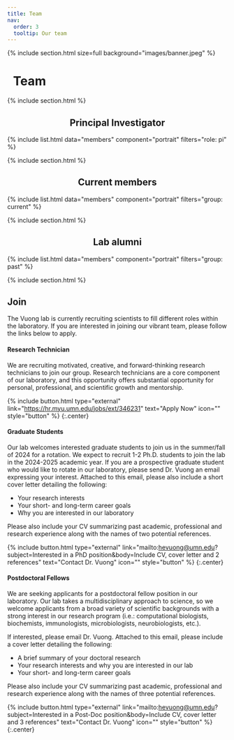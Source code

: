 ```yaml
---
title: Team
nav:
  order: 3
  tooltip: Our team
---
```

{% include section.html size=full background="images/banner.jpeg" %}
# <i class="fa-solid fa-users"></i>&nbsp;&nbsp;Team

{% include section.html %}

<h2 style="text-align: center;">Principal Investigator</h2> 

{%
  include list.html
  data="members"
  component="portrait"
  filters="role: pi"
%}

{% include section.html %}

<h2 style="text-align: center;">Current members</h2>

{%
  include list.html
  data="members"
  component="portrait"
  filters="group: current"
%}


{% include section.html %}

<h2 style="text-align: center;">Lab alumni</h2>

{%
  include list.html
  data="members"
  component="portrait"
  filters="group: past"
%}


{% include section.html %}

## Join

The Vuong lab is currently recruiting scientists to fill different roles within the laboratory. If you are interested in joining our vibrant team, please follow the links below to apply. 

#### Research Technician

We are recruiting motivated, creative, and forward-thinking research technicians to join our group. Research technicians are a core component of our laboratory, and this opportunity offers substantial opportunity for personal, professional, and scientific growth and mentorship.

{% include button.html type="external" link="https://hr.myu.umn.edu/jobs/ext/346231" text="Apply Now" icon="" style="button" %}
{:.center}

#### Graduate Students

Our lab welcomes interested graduate students to join us in the summer/fall of 2024 for a rotation. We expect to recruit 1-2 Ph.D. students to join the lab in the 2024-2025 academic year. If you are a prospective graduate student who would like to rotate in our laboratory, please send Dr. Vuong an email expressing your interest. Attached to this email, please also include a short cover letter detailing the following:

- Your research interests
- Your short- and long-term career goals 
- Why you are interested in our laboratory

Please also include your CV summarizing past academic, professional and research experience along with the names of two potential references.

{% include button.html type="external" link="mailto:hevuong@umn.edu?subject=Interested in a PhD position&body=Include CV, cover letter and 2 references" text="Contact Dr. Vuong" icon="" style="button" %}
{:.center}

#### Postdoctoral Fellows

We are seeking applicants for a postdoctoral fellow position in our laboratory. Our lab takes a multidisciplinary approach to science, so we welcome applicants from a broad variety of scientific backgrounds with a strong interest in our research program (i.e.: computational biologists, biochemists, immunologists, microbiologists, neurobiologists, etc.). 

If interested, please email Dr. Vuong. Attached to this email, please include a cover letter detailing the following:

- A brief summary of your doctoral research 
- Your research interests and why you are interested in our lab
- Your short- and long-term career goals

Please also include your CV summarizing past academic, professional and research experience along with the names of three potential references.

{% include button.html type="external" link="mailto:hevuong@umn.edu?subject=Interested in a Post-Doc position&body=Include CV, cover letter and 3 references" text="Contact Dr. Vuong" icon="" style="button" %}
{:.center}
